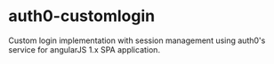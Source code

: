 # auth0-customlogin
Custom login implementation with session management using auth0's service for angularJS 1.x SPA application.
